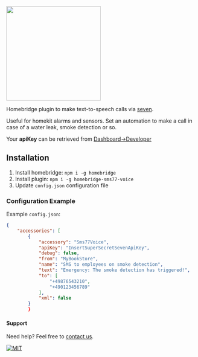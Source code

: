 <img src="https://www.seven.io/wp-content/uploads/Logo.svg" width="250" />

Homebridge plugin to make text-to-speech calls via [seven](https://www.seven.io).

Useful for homekit alarms and sensors. Set an automation to make a call in case of a water
leak, smoke detection or so.

Your **apiKey** can be retrieved
from [Dashboard->Developer](https://app.seven.io/developer)

## Installation

1. Install homebridge: `npm i -g homebridge`
2. Install plugin: `npm i -g homebridge-sms77-voice`
3. Update `config.json` configuration file

### Configuration Example

Example `config.json`:

```json
{
    "accessories": [
        {
            "accessory": "Sms77Voice",
            "apiKey": "InsertSuperSecretSevenApiKey",
            "debug": false,
            "from": "MyBookStore",
            "name": "SMS to employees on smoke detection",
            "text": "Emergency: The smoke detection has triggered!",
            "to": [
                "+49876543210",
                "+490123456789"
            ],
            "xml": false
        }
        }
```

#### Support

Need help? Feel free to [contact us](https://www.seven.io/en/company/contact).

[![MIT](https://img.shields.io/badge/License-MIT-teal.svg)](LICENSE)
